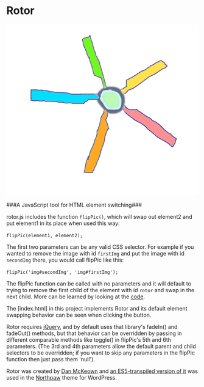 Rotor
======
<img src='images/rotor-logo-1.png' />

###A JavaScript tool for HTML element switching###

rotor.js includes the function <code>flipPic()</code>, which will swap out element2 and put element1 in its place when used this way:

`flipPic(element1, element2);`

The first two parameters can be any valid CSS selector.  For example if you wanted to remove the image with id <code>firstImg</code> and put the image with id <code>secondImg</code> there, you would call flipPic like this:

`flipPic('img#secondImg', 'img#firstImg');`

The flipPic function can be called with no parameters and it will default to trying to remove the first child of the element with id <code>rotor</code> and swap in the next child.  More can be learned by looking at the [code](js/rotor.js).

The [index.html] in this project implements Rotor and its default element swapping behavior can be seen when clicking the button.

Rotor requires [jQuery](http://jquery.com), and by default uses that library's fadeIn() and fadeOut() methods, but that behavior can be overridden by passing in different comparable methods like toggle() in flipPic's 5th and 6th parameters.  (The 3rd and 4th parameters allow the default parent and child selectors to be overridden; if you want to skip any parameters in the flipPic function then just pass them 'null').

Rotor was created by [Dan McKeown](http://danmckeown.info) and [an ES5-transpiled version of it](js/rotor010beta4babelIIFE.js) was used in the [Northpaw](http://djmblog.com/product/18) theme for WordPress.
